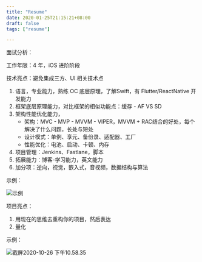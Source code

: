 ```yaml
---
title: "Resume"
date: 2020-01-25T21:15:21+08:00
draft: false
tags: ["resume"]

---
```


面试分析：

工作年限：4 年，iOS 进阶阶段

技术亮点：避免集成三方、UI 相关技术点

1. 语言，专业能力，熟练 OC 底层原理，了解Swift，有 Flutter/ReactNative 开发能力
2. 框架底层原理能力，对比框架的相似功能点：缓存 - AF VS SD
3. 架构性能优化能力，
   - 架构：MVC - MVP - MVVM - VIPER，MVVM + RAC结合的好处，每个解决了什么问题，长处与短处
   - 设计模式：单例、享元、备份录、适配器、工厂
   - 性能优化：电池、启动、卡顿、内存
4. 项目管理：Jenkins、Fastlane，脚本
5. 拓展能力：博客-学习能力，英文能力
6. 加分项：逆向，视觉，嵌入式，音视频，数据结构与算法

示例：

![示例](/Users/zsy/Desktop/Blog/%E9%85%8D%E5%9B%BE/%E6%88%AA%E5%B1%8F2020-10-26%20%E4%B8%8B%E5%8D%8810.57.29.png)



项目亮点：

1. 用现在的思维去重构你的项目，然后表达
2. 量化

示例：

![截屏2020-10-26 下午10.58.35](/Users/zsy/Desktop/Blog/%E9%85%8D%E5%9B%BE/%E6%88%AA%E5%B1%8F2020-10-26%20%E4%B8%8B%E5%8D%8810.58.35.png)